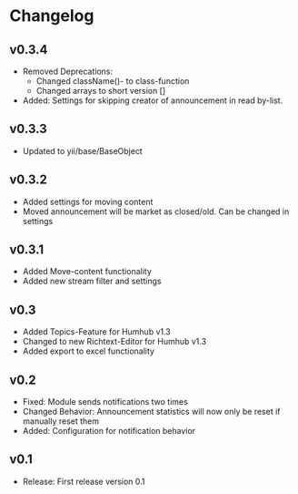 Changelog
=========
v0.3.4
----------------------
- Removed Deprecations:
    - Changed className()- to class-function
    - Changed arrays to short version []
- Added: Settings for skipping creator of announcement in read by-list.

v0.3.3
----------------------
- Updated to yii/base/BaseObject

v0.3.2
----------------------
- Added settings for moving content
- Moved announcement will be market as closed/old. Can be changed in settings
  
v0.3.1
----------------------
- Added Move-content functionality
- Added new stream filter and settings
  
v0.3
----------------------
- Added Topics-Feature for Humhub v1.3
- Changed to new Richtext-Editor for Humhub v1.3
- Added export to excel functionality
  
v0.2
----------------------
- Fixed: Module sends notifications two times
- Changed Behavior: Announcement statistics will now only be reset if manually reset them
- Added: Configuration for notification behavior

v0.1
----------------------
- Release: First release version 0.1

